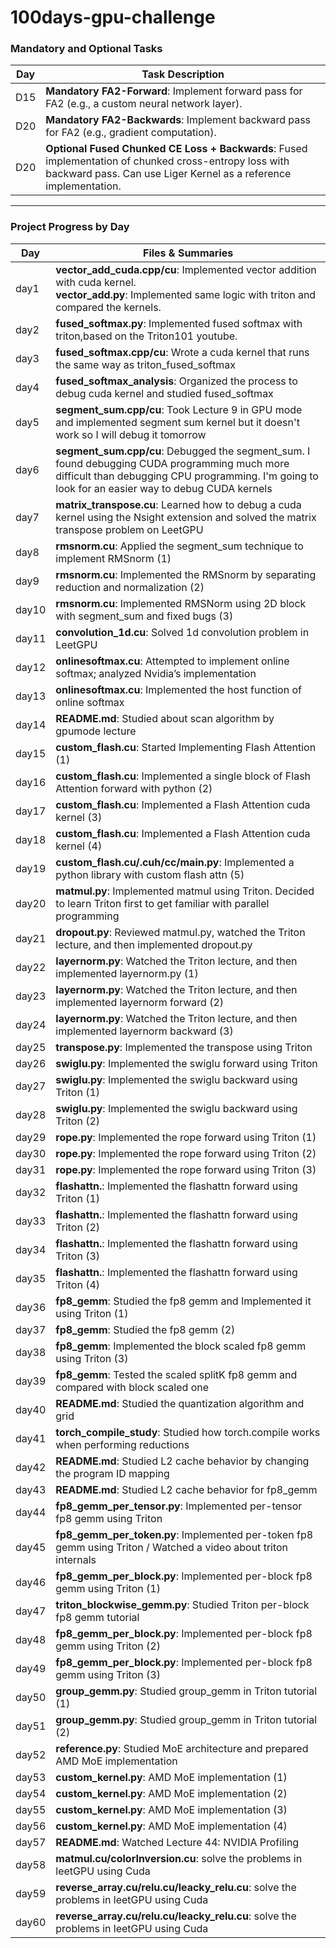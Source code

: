 # 100days-gpu-challenge

### Mandatory and Optional Tasks
| Day   | Task Description                                                                                     |
|-------|-----------------------------------------------------------------------------------------------------|
| D15   | **Mandatory FA2-Forward**: Implement forward pass for FA2 (e.g., a custom neural network layer).    |
| D20   | **Mandatory FA2-Backwards**: Implement backward pass for FA2 (e.g., gradient computation).          |
| D20   | **Optional Fused Chunked CE Loss + Backwards**: Fused implementation of chunked cross-entropy loss with backward pass. Can use Liger Kernel as a reference implementation. |

---

### Project Progress by Day
| Day   | Files & Summaries                                                                                                                                                                                                                          |
|-------|---------------------------------------------------------------------------------------------------------------------------------------------------------------------------------------------------------------------------------------|
| day1  | **vector_add_cuda.cpp/cu**: Implemented vector addition with cuda kernel.<br>**vector_add.py**: Implemented same logic with triton and compared the kernels.                                                                 |
| day2  | **fused_softmax.py**: Implemented fused softmax with triton,based on the Triton101 youtube.                                                                 |
| day3 | **fused_softmax.cpp/cu**: Wrote a cuda kernel that runs the same way as triton_fused_softmax                               |
| day4 | **fused_softmax_analysis**: Organized the process to debug cuda kernel and studied fused_softmax                                |
| day5 | **segment_sum.cpp/cu**: Took Lecture 9 in GPU mode and implemented segment sum kernel but it doesn't work so I will debug it tomorrow                                |
| day6 | **segment_sum.cpp/cu**: Debugged the segment_sum. I found debugging CUDA programming much more difficult than debugging CPU programming. I'm going to look for an easier way to debug CUDA kernels  |
| day7 | **matrix_transpose.cu**: Learned how to debug a cuda kernel using the Nsight extension and solved the matrix transpose problem on LeetGPU   |
| day8 | **rmsnorm.cu**: Applied the segment_sum technique to implement RMSnorm (1)    |
| day9 | **rmsnorm.cu**: Implemented the RMSnorm by separating reduction and normalization (2)    |
| day10| **rmsnorm.cu**: Implemented RMSNorm using 2D block with segment_sum and fixed bugs (3)  |
| day11| **convolution_1d.cu**: Solved 1d convolution problem in LeetGPU |
| day12| **onlinesoftmax.cu**: Attempted to implement online softmax; analyzed Nvidia’s implementation |
| day13| **onlinesoftmax.cu**: Implemented the host function of online softmax |
| day14| **README.md**: Studied about scan algorithm by gpumode lecture |
| day15| **custom_flash.cu**: Started Implementing Flash Attention (1)|
| day16| **custom_flash.cu**: Implemented a single block of Flash Attention forward with python (2)|
| day17| **custom_flash.cu**: Implemented a Flash Attention cuda kernel (3)|
| day18| **custom_flash.cu**: Implemented a Flash Attention cuda kernel (4)|
| day19| **custom_flash.cu/.cuh/cc/main.py**: Implemented a python library with custom flash attn (5)|
| day20| **matmul.py**: Implemented matmul using Triton. Decided to learn Triton first to get familiar with parallel programming|
| day21| **dropout.py**: Reviewed matmul.py, watched the Triton lecture, and then implemented dropout.py|
| day22| **layernorm.py**: Watched the Triton lecture, and then implemented layernorm.py (1)|
| day23| **layernorm.py**: Watched the Triton lecture, and then implemented layernorm forward (2)|
| day24| **layernorm.py**: Watched the Triton lecture, and then implemented layernorm backward (3)|
| day25| **transpose.py**: Implemented the transpose using Triton |
| day26| **swiglu.py**: Implemented the swiglu forward using Triton |
| day27| **swiglu.py**: Implemented the swiglu backward using Triton (1)|
| day28| **swiglu.py**: Implemented the swiglu backward using Triton (2)|
| day29| **rope.py**: Implemented the rope forward using Triton (1)|
| day30| **rope.py**: Implemented the rope forward using Triton (2)|
| day31| **rope.py**: Implemented the rope forward using Triton (3)|
| day32| **flashattn.**: Implemented the flashattn forward using Triton (1)|
| day33| **flashattn.**: Implemented the flashattn forward using Triton (2)|
| day34| **flashattn.**: Implemented the flashattn forward using Triton (3)|
| day35| **flashattn.**: Implemented the flashattn forward using Triton (4)|
| day36| **fp8_gemm**: Studied the fp8 gemm and Implemented it using Triton (1)|
| day37| **fp8_gemm**: Studied the fp8 gemm (2)|
| day38| **fp8_gemm**: Implemented the block scaled fp8 gemm using Triton (3)|
| day39| **fp8_gemm**: Tested the scaled splitK fp8 gemm and compared with block scaled one|
| day40| **README.md**: Studied the quantization algorithm and grid|
| day41| **torch_compile_study**: Studied how torch.compile works when performing reductions|
| day42 | **README.md**: Studied L2 cache behavior by changing the program ID mapping|
| day43 | **README.md**: Studied L2 cache behavior for fp8_gemm|
| day44 | **fp8_gemm_per_tensor.py**: Implemented per-tensor fp8 gemm using Triton|
| day45 | **fp8_gemm_per_token.py**: Implemented per-token fp8 gemm using Triton / Watched a video about triton internals |
| day46 | **fp8_gemm_per_block.py**: Implemented per-block fp8 gemm using Triton (1) |
| day47 | **triton_blockwise_gemm.py**: Studied Triton per-block fp8 gemm tutorial |
| day48 | **fp8_gemm_per_block.py**: Implemented per-block fp8 gemm using Triton (2) |
| day49 | **fp8_gemm_per_block.py**: Implemented per-block fp8 gemm using Triton (3) |
| day50 | **group_gemm.py**: Studied group_gemm in Triton tutorial (1) |
| day51 | **group_gemm.py**: Studied group_gemm in Triton tutorial (2) |
| day52 | **reference.py**: Studied MoE architecture and prepared AMD MoE implementation |
| day53 | **custom_kernel.py**: AMD MoE implementation (1) |
| day54 | **custom_kernel.py**: AMD MoE implementation (2) |
| day55 | **custom_kernel.py**: AMD MoE implementation (3) |
| day56 | **custom_kernel.py**: AMD MoE implementation (4) |
| day57 | **README.md**: Watched Lecture 44: NVIDIA Profiling |
| day58 | **matmul.cu/colorInversion.cu**: solve the problems in leetGPU using Cuda |
| day59 | **reverse_array.cu/relu.cu/leacky_relu.cu**: solve the problems in leetGPU using Cuda |
| day60 | **reverse_array.cu/relu.cu/leacky_relu.cu**: solve the problems in leetGPU using Cuda |
<!--
1. nsa 구현
2. expert parallel 구현
3. cutile도 맛보고싶고
4. triton puzzle
5. fp8 training
하반기: flash mla backward 구현할 수 있을 정도
 -->